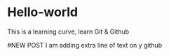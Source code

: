 # Hello-world
This is a learning curve, learn Git &amp; Github 


#NEW POST
I am adding extra line of text on y github 
